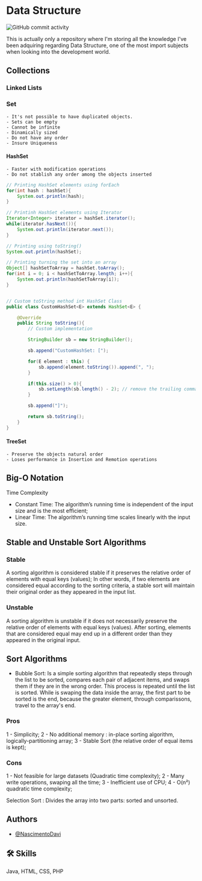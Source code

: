
# Data Structure

![GitHub commit activity](https://img.shields.io/github/commit-activity/t/NascimentoDavi/data_structure?color=violet)

This is actually only a repository where I'm storing all the knowledge I've been adquiring regarding Data Structure, one of the most import subjects when looking into the development world.

## Collections
### Linked Lists

### Set
    - It's not possible to have duplicated objects.
    - Sets can be empty
    - Cannot be infinite
    - Dinamically sized
    - Do not have any order
    - Insure Uniqueness

#### HashSet
    - Faster with modification operations
    - Do not stablish any order among the objects inserted

```java
// Printing HashSet elements using forEach
for(int hash : hashSet){
    System.out.println(hash);
}

// Printinh HashSet elements using Iterator
Iterator<Integer> iterator = hashSet.iterator();
while(iterator.hasNext()){
    System.out.println(iterator.next());
}

// Printing using toString()
System.out.println(hashSet);

// Printing turning the set into an array
Object[] hashSetToArray = hashSet.toArray();
for(int i = 0; i < hashSetToArray.length; i++){
    System.out.println(hashSetToArray[i]);
}


// Custom toString method int HashSet Class
public class CustomHashSet<E> extends HashSet<E> {

    @Override
    public String toString(){
        // Custom implementation

        StringBuilder sb = new StringBuilder();

        sb.append("CustomHashSet: [");

        for(E element : this) {
            sb.append(element.toString()).append(", ");
        }

        if(this.size() > 0){
            sb.setLength(sb.length() - 2); // remove the trailing comma and space
        }

        sb.append("]");

        return sb.toString();
    }
}
```

#### TreeSet
    - Preserve the objects natural order
    - Loses performance in Insertion and Remotion operations

## Big-O Notation
Time Complexity
- Constant Time: 
    The algorithm’s running time is independent of the input size and is the most efficient;
- Linear Time: 
        The algorithm’s running time scales linearly with the input size.

## Stable and Unstable Sort Algorithms
### Stable
A sorting algorithm is considered stable if it preserves the relative order of elements with equal keys (values); In other words, if two elements are considered equal according to the sorting criteria, a stable sort will maintain their original order as they appeared in the input list.

### Unstable
A sorting algorithm is unstable if it does not necessarily preserve the relative order of elements with equal keys (values). After sorting, elements that are considered equal may end up in a different order than they appeared in the original input.

## Sort Algorithms
- Bubble Sort: Is a simple sorting algorithm that repeatedly steps through the list to be sorted, compares each pair of adjacent items, and swaps them if they are in the wrong order. This process is repeated until the list is sorted. While is swaping the data inside the array, the first part to be sorted is the end, because the greater element, through comparissons, travel to the array's end.
### Pros
1 - Simplicity;
2 - No additional memory : in-place sorting algorithm, logically-partitioning array;
3 - Stable Sort (the relative order of equal items is kept);

### Cons
1 - Not feasible for large datasets (Quadratic time complexity);
2 - Many write operations, swaping all the time;
3 - Inefficient use of CPU;
4 - O(n²) quadratic time complexity;

Selection Sort : Divides the array into two parts: sorted and unsorted.

## Authors

- [@NascimentoDavi](https://www.github.com/NascimentoDavi)

## 🛠 Skills
Java, HTML, CSS, PHP

